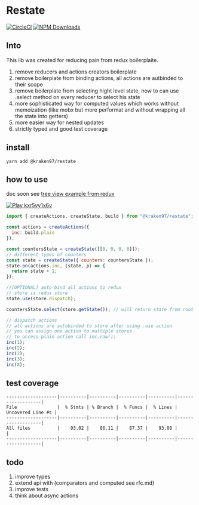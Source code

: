 # Restate

[![CircleCI](https://circleci.com/gh/zhDmitry/restate.svg?style=svg)](https://circleci.com/gh/zhDmitry/restate)
[![NPM Downloads](https://img.shields.io/npm/dm/@kraken97/restate.svg?style=flat)](https://www.npmjs.com/package/@kraken97/restate)

## Into

This lib was created for reducing pain from redux boilerplaite.

1.  remove reducers and actions creators boilerplate
2.  remove boilerplate from binding actions, all actions are autbinded to their scope
3.  remove boilerplate from selecting hight level state, now to can use .select method on every reducer to select his state
4.  more sophisticated way for computed values which works without memoization (like mobx but more performat and without wrapping all the state into getters)
5.  more easier way for nested updates
6.  strictly typed and good test coverage

## install

```
yarn add @kraken97/restate
```

## how to use

doc soon
see [tree view example from redux](https://github.com/zhDmitry/restate/tree/master/examples/tree/src)

[![Play kxr5vy1x6v](https://codesandbox.io/static/img/play-codesandbox.svg)](https://codesandbox.io/s/kxr5vy1x6v)

```js
import { createActions, createState, build } from "@kraken97/restate";

const actions = createActions({
  inc: build.plain
});

const countersState = createState([[0, 0, 0, 0]]);
// different types of counters
const state = createState({ counters: countersState });
state.on(actions.inc, (state, p) => {
  return state + 1;
});

//[OPTIONAL] auto bind all actions to redux
// store is redux store
state.use(store.dispatch);

countersState.select(store.getState()); // will return state from root

// dispatch actions
// all actions are autobinded to store after using .use action
// you can assign one action to multiple stores
// to access plain action call inc.raw();
inc(1);
inc(2);
inc(2);
inc(3);
inc(8);
```

## test coverage

```
-------------------|----------|----------|----------|----------|-------------------|
File               |  % Stmts | % Branch |  % Funcs |  % Lines | Uncovered Line #s |
-------------------|----------|----------|----------|----------|-------------------|
All files          |    93.02 |    86.11 |    87.37 |    93.08 |                   |
-------------------|----------|----------|----------|----------|-------------------|
```

## todo

1.  improve types
2.  extend api with (comparators and computed see rfc.md)
3.  improve tests
4.  think about async actions
